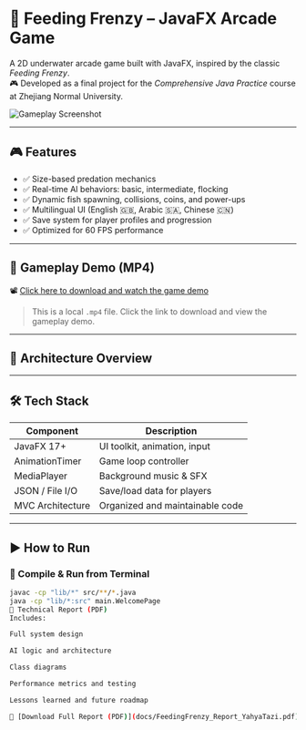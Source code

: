 # 🐠 Feeding Frenzy – JavaFX Arcade Game

A 2D underwater arcade game built with JavaFX, inspired by the classic *Feeding Frenzy*.  
🎮 Developed as a final project for the *Comprehensive Java Practice* course at Zhejiang Normal University.

![Gameplay Screenshot](assets/screenshots/ffg_main_screenshot.jpg)

---

## 🎮 Features

- ✅ Size-based predation mechanics
- ✅ Real-time AI behaviors: basic, intermediate, flocking
- ✅ Dynamic fish spawning, collisions, coins, and power-ups
- ✅ Multilingual UI (English 🇬🇧, Arabic 🇸🇦, Chinese 🇨🇳)
- ✅ Save system for player profiles and progression
- ✅ Optimized for 60 FPS performance

---

## 🎥 Gameplay Demo (MP4)

📽️ [Click here to download and watch the game demo](assets/demo/FeedingFrenzyGameplay.mp4)

> This is a local `.mp4` file. Click the link to download and view the gameplay demo.

---

## 🧠 Architecture Overview


---

## 🛠️ Tech Stack

| Component       | Description                    |
|----------------|--------------------------------|
| JavaFX 17+      | UI toolkit, animation, input   |
| AnimationTimer  | Game loop controller           |
| MediaPlayer     | Background music & SFX         |
| JSON / File I/O | Save/load data for players     |
| MVC Architecture| Organized and maintainable code|

---

## ▶️ How to Run

### 🧪 Compile & Run from Terminal

```bash
javac -cp "lib/*" src/**/*.java
java -cp "lib/*:src" main.WelcomePage
📑 Technical Report (PDF)
Includes:

Full system design

AI logic and architecture

Class diagrams

Performance metrics and testing

Lessons learned and future roadmap

📄 [Download Full Report (PDF)](docs/FeedingFrenzy_Report_YahyaTazi.pdf)
